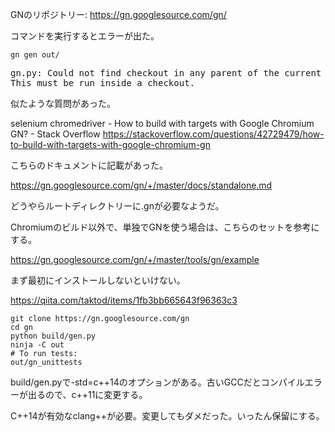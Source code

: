 GNのリポジトリー: https://gn.googlesource.com/gn/


<p>コマンドを実行するとエラーが出た。</p>

<pre><code>gn gen out/</code></pre>
<pre><samp>gn.py: Could not find checkout in any parent of the current path.
This must be run inside a checkout.</samp></pre>

<p>似たような質問があった。</p>

selenium chromedriver - How to build with targets with Google Chromium GN? - Stack Overflow
https://stackoverflow.com/questions/42729479/how-to-build-with-targets-with-google-chromium-gn 

こちらのドキュメントに記載があった。

https://gn.googlesource.com/gn/+/master/docs/standalone.md

どうやらルートディレクトリーに.gnが必要なようだ。

Chromiumのビルド以外で、単独でGNを使う場合は、こちらのセットを参考にする。

https://gn.googlesource.com/gn/+/master/tools/gn/example


まず最初にインストールしないといけない。

https://qiita.com/taktod/items/1fb3bb665643f96363c3



```
git clone https://gn.googlesource.com/gn
cd gn
python build/gen.py
ninja -C out
# To run tests:
out/gn_unittests
```

build/gen.pyで-std=c++14のオプションがある。古いGCCだとコンパイルエラーが出るので、c++11に変更する。

C++14が有効なclang++が必要。変更してもダメだった。いったん保留にする。
